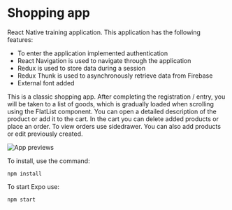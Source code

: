 # Shopping app

React Native training application. This application has the following features:
  - To enter the application implemented authentication
  - React Navigation is used to navigate through the application
  - Redux is used to store data during a session
  - Redux Thunk is used to asynchronously retrieve data from Firebase
  - External font added
  
This is a classic shopping app. After completing the registration / entry, you will be taken to a list of goods, which is gradually loaded when scrolling using the FlatList component. You can open a detailed description of the product or add it to the cart. In the cart you can delete added products or place an order. To view orders use sidedrawer. You can also add products or edit previously created.

![App previews](https://raw.githubusercontent.com/iDmitriy-dev/rn-shop-app/master/shop-app.jpg)

To install, use the command:
   ```
   npm install
   ```
To start Expo use:

   ```
   npm start
   ```
